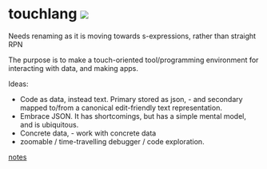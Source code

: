 # touchlang ![](https://touchlang.solsort.com/icon-small.png)

Needs renaming as it is moving towards s-expressions, rather than straight RPN

The purpose is to make a touch-oriented tool/programming environment for interacting with data, and making apps.

Ideas:

- Code as data, instead text. Primary stored as json, - and secondary mapped to/from a canonical edit-friendly text representation.
- Embrace JSON. It has shortcomings, but has a simple mental model, and is ubiquitous.
- Concrete data, - work with concrete data
- zoomable / time-travelling debugger / code exploration.

[notes](./notes.org)
